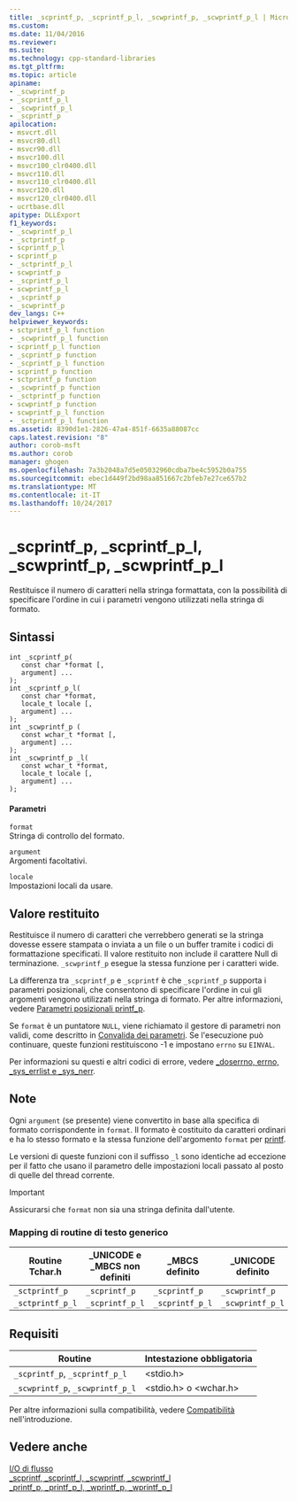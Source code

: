 ```yaml
---
title: _scprintf_p, _scprintf_p_l, _scwprintf_p, _scwprintf_p_l | Microsoft Docs
ms.custom: 
ms.date: 11/04/2016
ms.reviewer: 
ms.suite: 
ms.technology: cpp-standard-libraries
ms.tgt_pltfrm: 
ms.topic: article
apiname:
- _scwprintf_p
- _scprintf_p_l
- _scwprintf_p_l
- _scprintf_p
apilocation:
- msvcrt.dll
- msvcr80.dll
- msvcr90.dll
- msvcr100.dll
- msvcr100_clr0400.dll
- msvcr110.dll
- msvcr110_clr0400.dll
- msvcr120.dll
- msvcr120_clr0400.dll
- ucrtbase.dll
apitype: DLLExport
f1_keywords:
- _scwprintf_p_l
- _sctprintf_p
- scprintf_p_l
- scprintf_p
- _sctprintf_p_l
- scwprintf_p
- _scprintf_p_l
- scwprintf_p_l
- _scprintf_p
- _scwprintf_p
dev_langs: C++
helpviewer_keywords:
- sctprintf_p_l function
- _scwprintf_p_l function
- scprintf_p_l function
- _scprintf_p function
- _scprintf_p_l function
- scprintf_p function
- sctprintf_p function
- _scwprintf_p function
- _sctprintf_p function
- scwprintf_p function
- scwprintf_p_l function
- _sctprintf_p_l function
ms.assetid: 8390d1e1-2826-47a4-851f-6635a88087cc
caps.latest.revision: "8"
author: corob-msft
ms.author: corob
manager: ghogen
ms.openlocfilehash: 7a3b2048a7d5e05032960cdba7be4c5952b0a755
ms.sourcegitcommit: ebec1d449f2bd98aa851667c2bfeb7e27ce657b2
ms.translationtype: MT
ms.contentlocale: it-IT
ms.lasthandoff: 10/24/2017
---
```

# <a name="scprintfp-scprintfpl-scwprintfp-scwprintfpl"></a>_scprintf_p, _scprintf_p_l, _scwprintf_p, _scwprintf_p_l
Restituisce il numero di caratteri nella stringa formattata, con la possibilità di specificare l'ordine in cui i parametri vengono utilizzati nella stringa di formato.  
  
## <a name="syntax"></a>Sintassi  
  
```  
int _scprintf_p(  
   const char *format [,  
   argument] ...   
);  
int _scprintf_p_l(  
   const char *format,  
   locale_t locale [,  
   argument] ...   
);  
int _scwprintf_p (  
   const wchar_t *format [,  
   argument] ...   
);  
int _scwprintf_p _l(  
   const wchar_t *format,  
   locale_t locale [,  
   argument] ...   
);  
```  
  
#### <a name="parameters"></a>Parametri  
 `format`  
 Stringa di controllo del formato.  
  
 `argument`  
 Argomenti facoltativi.  
  
 `locale`  
 Impostazioni locali da usare.  
  
## <a name="return-value"></a>Valore restituito  
 Restituisce il numero di caratteri che verrebbero generati se la stringa dovesse essere stampata o inviata a un file o un buffer tramite i codici di formattazione specificati. Il valore restituito non include il carattere Null di terminazione. `_scwprintf_p` esegue la stessa funzione per i caratteri wide.  
  
 La differenza tra `_scprintf_p` e `_scprintf` è che `_scprintf_p` supporta i parametri posizionali, che consentono di specificare l'ordine in cui gli argomenti vengono utilizzati nella stringa di formato. Per altre informazioni, vedere [Parametri posizionali printf_p](../../c-runtime-library/printf-p-positional-parameters.md).  
  
 Se `format` è un puntatore `NULL`, viene richiamato il gestore di parametri non validi, come descritto in [Convalida dei parametri](../../c-runtime-library/parameter-validation.md). Se l'esecuzione può continuare, queste funzioni restituiscono -1 e impostano `errno` su `EINVAL`.  
  
 Per informazioni su questi e altri codici di errore, vedere [_doserrno, errno, _sys_errlist e _sys_nerr](../../c-runtime-library/errno-doserrno-sys-errlist-and-sys-nerr.md).  
  
## <a name="remarks"></a>Note  
 Ogni `argument` (se presente) viene convertito in base alla specifica di formato corrispondente in `format`. Il formato è costituito da caratteri ordinari e ha lo stesso formato e la stessa funzione dell'argomento `format` per [printf](../../c-runtime-library/reference/printf-printf-l-wprintf-wprintf-l.md).  
  
 Le versioni di queste funzioni con il suffisso `_l` sono identiche ad eccezione per il fatto che usano il parametro delle impostazioni locali passato al posto di quelle del thread corrente.  
  
> [!IMPORTANT]
>  Assicurarsi che `format` non sia una stringa definita dall'utente.  
  
### <a name="generic-text-routine-mappings"></a>Mapping di routine di testo generico  
  
|Routine Tchar.h|_UNICODE e _MBCS non definiti|_MBCS definito|_UNICODE definito|  
|---------------------|--------------------------------------|--------------------|-----------------------|  
|`_sctprintf_p`|`_scprintf_p`|`_scprintf_p`|`_scwprintf_p`|  
|`_sctprintf_p_l`|`_scprintf_p_l`|`_scprintf_p_l`|`_scwprintf_p_l`|  
  
## <a name="requirements"></a>Requisiti  
  
|Routine|Intestazione obbligatoria|  
|-------------|---------------------|  
|`_scprintf_p`, `_scprintf_p_l`|\<stdio.h>|  
|`_scwprintf_p`, `_scwprintf_p_l`|\<stdio.h> o \<wchar.h>|  
  
 Per altre informazioni sulla compatibilità, vedere [Compatibilità](../../c-runtime-library/compatibility.md) nell'introduzione.  
  
## <a name="see-also"></a>Vedere anche  
 [I/O di flusso](../../c-runtime-library/stream-i-o.md)   
 [_scprintf, _scprintf_l, _scwprintf, _scwprintf_l](../../c-runtime-library/reference/scprintf-scprintf-l-scwprintf-scwprintf-l.md)   
 [_printf_p, _printf_p_l, _wprintf_p, _wprintf_p_l](../../c-runtime-library/reference/printf-p-printf-p-l-wprintf-p-wprintf-p-l.md)